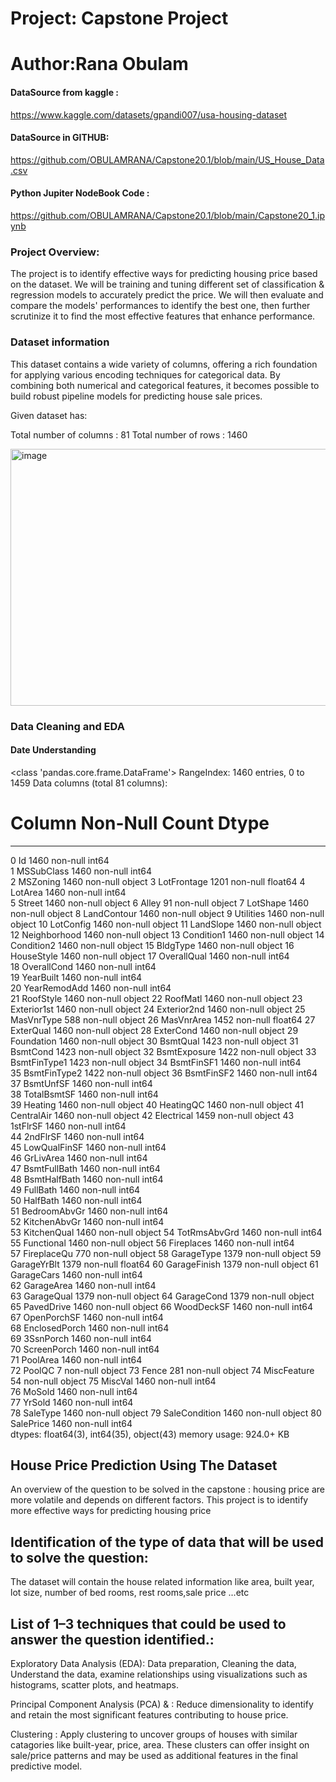 # Project: Capstone Project
# Author:Rana Obulam
#### DataSource from kaggle : 
https://www.kaggle.com/datasets/gpandi007/usa-housing-dataset
#### DataSource in GITHUB: 
https://github.com/OBULAMRANA/Capstone20.1/blob/main/US_House_Data.csv
####  Python Jupiter NodeBook Code : 
https://github.com/OBULAMRANA/Capstone20.1/blob/main/Capstone20_1.ipynb

### Project Overview:
The  project is to identify  effective ways for predicting housing price based on the dataset. We will be training and tuning different set of classification & regression models to accurately predict the price. We will then evaluate and compare the models' performances to identify the best one, then further scrutinize it to find the most effective features that enhance performance.

### Dataset information
This dataset contains a wide variety of columns, offering a rich foundation for applying various encoding techniques for categorical data. By combining both numerical and categorical features, it becomes possible to build robust pipeline models for predicting house sale prices.

Given dataset has:

Total number of columns : 81
Total number of rows : 1460

<img width="795" height="411" alt="image" src="https://github.com/user-attachments/assets/e5625eb5-4d76-4e83-811b-5bbb7d282c5b" />

###  Data Cleaning and EDA
#### Date Understanding 
<class 'pandas.core.frame.DataFrame'>
RangeIndex: 1460 entries, 0 to 1459
Data columns (total 81 columns):
 #   Column         Non-Null Count  Dtype  
---  ------         --------------  -----  
 0   Id             1460 non-null   int64  
 1   MSSubClass     1460 non-null   int64  
 2   MSZoning       1460 non-null   object 
 3   LotFrontage    1201 non-null   float64
 4   LotArea        1460 non-null   int64  
 5   Street         1460 non-null   object 
 6   Alley          91 non-null     object 
 7   LotShape       1460 non-null   object 
 8   LandContour    1460 non-null   object 
 9   Utilities      1460 non-null   object 
 10  LotConfig      1460 non-null   object 
 11  LandSlope      1460 non-null   object 
 12  Neighborhood   1460 non-null   object 
 13  Condition1     1460 non-null   object 
 14  Condition2     1460 non-null   object 
 15  BldgType       1460 non-null   object 
 16  HouseStyle     1460 non-null   object 
 17  OverallQual    1460 non-null   int64  
 18  OverallCond    1460 non-null   int64  
 19  YearBuilt      1460 non-null   int64  
 20  YearRemodAdd   1460 non-null   int64  
 21  RoofStyle      1460 non-null   object 
 22  RoofMatl       1460 non-null   object 
 23  Exterior1st    1460 non-null   object 
 24  Exterior2nd    1460 non-null   object 
 25  MasVnrType     588 non-null    object 
 26  MasVnrArea     1452 non-null   float64
 27  ExterQual      1460 non-null   object 
 28  ExterCond      1460 non-null   object 
 29  Foundation     1460 non-null   object 
 30  BsmtQual       1423 non-null   object 
 31  BsmtCond       1423 non-null   object 
 32  BsmtExposure   1422 non-null   object 
 33  BsmtFinType1   1423 non-null   object 
 34  BsmtFinSF1     1460 non-null   int64  
 35  BsmtFinType2   1422 non-null   object 
 36  BsmtFinSF2     1460 non-null   int64  
 37  BsmtUnfSF      1460 non-null   int64  
 38  TotalBsmtSF    1460 non-null   int64  
 39  Heating        1460 non-null   object 
 40  HeatingQC      1460 non-null   object 
 41  CentralAir     1460 non-null   object 
 42  Electrical     1459 non-null   object 
 43  1stFlrSF       1460 non-null   int64  
 44  2ndFlrSF       1460 non-null   int64  
 45  LowQualFinSF   1460 non-null   int64  
 46  GrLivArea      1460 non-null   int64  
 47  BsmtFullBath   1460 non-null   int64  
 48  BsmtHalfBath   1460 non-null   int64  
 49  FullBath       1460 non-null   int64  
 50  HalfBath       1460 non-null   int64  
 51  BedroomAbvGr   1460 non-null   int64  
 52  KitchenAbvGr   1460 non-null   int64  
 53  KitchenQual    1460 non-null   object 
 54  TotRmsAbvGrd   1460 non-null   int64  
 55  Functional     1460 non-null   object 
 56  Fireplaces     1460 non-null   int64  
 57  FireplaceQu    770 non-null    object 
 58  GarageType     1379 non-null   object 
 59  GarageYrBlt    1379 non-null   float64
 60  GarageFinish   1379 non-null   object 
 61  GarageCars     1460 non-null   int64  
 62  GarageArea     1460 non-null   int64  
 63  GarageQual     1379 non-null   object 
 64  GarageCond     1379 non-null   object 
 65  PavedDrive     1460 non-null   object 
 66  WoodDeckSF     1460 non-null   int64  
 67  OpenPorchSF    1460 non-null   int64  
 68  EnclosedPorch  1460 non-null   int64  
 69  3SsnPorch      1460 non-null   int64  
 70  ScreenPorch    1460 non-null   int64  
 71  PoolArea       1460 non-null   int64  
 72  PoolQC         7 non-null      object 
 73  Fence          281 non-null    object 
 74  MiscFeature    54 non-null     object 
 75  MiscVal        1460 non-null   int64  
 76  MoSold         1460 non-null   int64  
 77  YrSold         1460 non-null   int64  
 78  SaleType       1460 non-null   object 
 79  SaleCondition  1460 non-null   object 
 80  SalePrice      1460 non-null   int64  
dtypes: float64(3), int64(35), object(43)
memory usage: 924.0+ KB
## House Price Prediction Using The Dataset
An overview of the question to be solved in the capstone :
housing price are more volatile and depends on different factors. This project is to identify more effective ways for predicting housing price

## Identification of the type of data that will be used to solve the question:
The dataset will contain the house related information like area, built year, lot size, number of bed rooms, rest rooms,sale price ...etc

## List of 1–3 techniques that could be used to answer the question identified.:
Exploratory Data Analysis (EDA): Data preparation, Cleaning the data, Understand the data, examine relationships using visualizations such as histograms, scatter plots, and heatmaps.

Principal Component Analysis (PCA) & : Reduce dimensionality to identify and retain the most significant features contributing to house price.

Clustering : Apply clustering to uncover groups of houses with similar catagories like built-year, price, area. These clusters can offer insight on sale/price patterns and may be used as additional features in the final predictive model.
